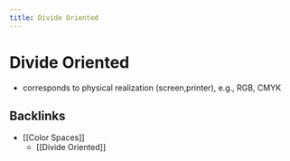 ```yaml
---
title: Divide Oriented
---
```


# Divide Oriented
- corresponds to physical realization (screen,printer), e.g., RGB, CMYK




## Backlinks
* [[Color Spaces]]
	* [[Divide Oriented]]

